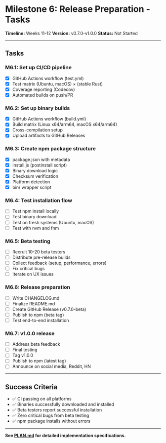# Milestone 6: Release Preparation - Tasks

**Timeline:** Weeks 11-12
**Version:** v0.7.0-v1.0.0
**Status:** Not Started

---

## Tasks

### M6.1: Set up CI/CD pipeline
- [x] GitHub Actions workflow (test.yml)
- [x] Test matrix (Ubuntu, macOS) × (stable Rust)
- [x] Coverage reporting (Codecov)
- [x] Automated builds on push/PR

### M6.2: Set up binary builds
- [x] GitHub Actions workflow (build.yml)
- [x] Build matrix (Linux x64/arm64, macOS x64/arm64)
- [x] Cross-compilation setup
- [x] Upload artifacts to GitHub Releases

### M6.3: Create npm package structure
- [x] package.json with metadata
- [x] install.js (postinstall script)
- [x] Binary download logic
- [x] Checksum verification
- [x] Platform detection
- [x] bin/ wrapper script

### M6.4: Test installation flow
- [ ] Test npm install locally
- [ ] Test binary download
- [ ] Test on fresh systems (Ubuntu, macOS)
- [ ] Test with nvm and fnm

### M6.5: Beta testing
- [ ] Recruit 10-20 beta testers
- [ ] Distribute pre-release builds
- [ ] Collect feedback (setup, performance, errors)
- [ ] Fix critical bugs
- [ ] Iterate on UX issues

### M6.6: Release preparation
- [ ] Write CHANGELOG.md
- [ ] Finalize README.md
- [ ] Create GitHub Release (v0.7.0-beta)
- [ ] Publish to npm (beta tag)
- [ ] Test end-to-end installation

### M6.7: v1.0.0 release
- [ ] Address beta feedback
- [ ] Final testing
- [ ] Tag v1.0.0
- [ ] Publish to npm (latest tag)
- [ ] Announce on social media, Reddit, HN

---

## Success Criteria

- ✅ CI passing on all platforms
- ✅ Binaries successfully downloaded and installed
- ✅ Beta testers report successful installation
- ✅ Zero critical bugs from beta testing
- ✅ npm package installs without errors

---

**See [PLAN.md](./PLAN.md) for detailed implementation specifications.**

